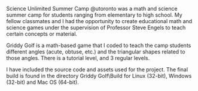 Science Unlimited Summer Camp @utoronto was a math and science summer camp for students ranging from elementary to high school. My fellow classmates and I had the opportunity to create educational math and science games under the supervision of Professor Steve Engels to teach certain concepts or material.

Griddy Golf is a math-based game that I coded to teach the camp students different angles (acute, obtuse, etc.) and the triangular shapes related to those angles. There is a tutorial level, and 3 regular levels.

I have included the source code and assets used for the project.
The final build is found in the directory Griddy Golf\Build for Linux (32-bit), Windows (32-bit) and Mac OS (64-bit).
